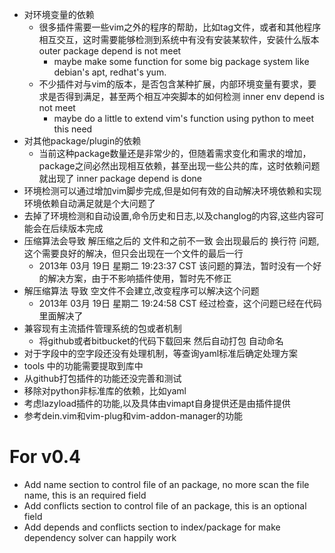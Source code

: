 * 对环境变量的依赖
    - 很多插件需要一些vim之外的程序的帮助，比如tag文件，或者和其他程序相互交互，这时需要能够检测到系统中有没有安装某软件，安装什么版本
   outer package depend is not meet
        - maybe make some function for some big package system like debian's apt, redhat's yum.
    - 不少插件对与vim的版本，是否包含某种扩展，内部环境变量有要求，要求是否得到满足，甚至两个相互冲突脚本的如何检测
   inner env depend is not meet
        - maybe do a little to extend vim's function using python to meet this need
* 对其他package/plugin的依赖
    - 当前这种package数量还是非常少的，但随着需求变化和需求的增加，package之间必然出现相互依赖，甚至出现一些公共的库，这时依赖问题就出现了
   inner package depend is done
* 环境检测可以通过增加vim脚步完成,但是如何有效的自动解决环境依赖和实现环境依赖自动满足就是个大问题了
* 去掉了环境检测和自动设置,命令历史和日志,以及changlog的内容,这些内容可能会在后续版本完成
* 压缩算法会导致 解压缩之后的 文件和之前不一致 会出现最后的 换行符 问题,这个需要良好的解决，但只会出现在一个文件的最后一行
    - 2013年 03月 19日 星期二 19:23:37 CST 该问题的算法，暂时没有一个好的解决方案，由于不影响插件使用，暂时先不修正
* 解压缩算法 导致 空文件不会建立,改变程序可以解决这个问题
    - 2013年 03月 19日 星期二 19:24:58 CST 经过检查，这个问题已经在代码里面解决了
* 兼容现有主流插件管理系统的包或者机制
    - 将github或者bitbucket的代码下载回来 然后自动打包 自动命名
* 对于字段中的空字段还没有处理机制，等查询yaml标准后确定处理方案 
* tools 中的功能需要提取到库中
* 从github打包插件的功能还没完善和测试
* 移除对python非标准库的依赖，比如yaml
* 考虑lazyload插件的功能,以及具体由vimapt自身提供还是由插件提供
* 参考dein.vim和vim-plug和vim-addon-manager的功能

# For v0.4
* Add name section to control file of an package, no more scan the file name, this is an required field
* Add conflicts section to control file of an package, this is an optional field
* Add depends and conflicts section to index/package for make dependency solver can happily work
